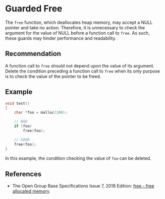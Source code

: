 # Guarded Free
The `free` function, which deallocates heap memory, may accept a NULL pointer and take no action. Therefore, it is unnecessary to check the argument for the value of NULL before a function call to `free`. As such, these guards may hinder performance and readability.


## Recommendation
A function call to `free` should not depend upon the value of its argument. Delete the condition preceding a function call to `free` when its only purpose is to check the value of the pointer to be freed.


## Example

```cpp
void test()
{
    char *foo = malloc(100);

    // BAD
    if (foo)          
        free(foo);

    // GOOD
    free(foo);
}
```
In this example, the condition checking the value of `foo` can be deleted.


## References
* The Open Group Base Specifications Issue 7, 2018 Edition: [free - free allocated memory](https://pubs.opengroup.org/onlinepubs/9699919799/functions/free.html).

